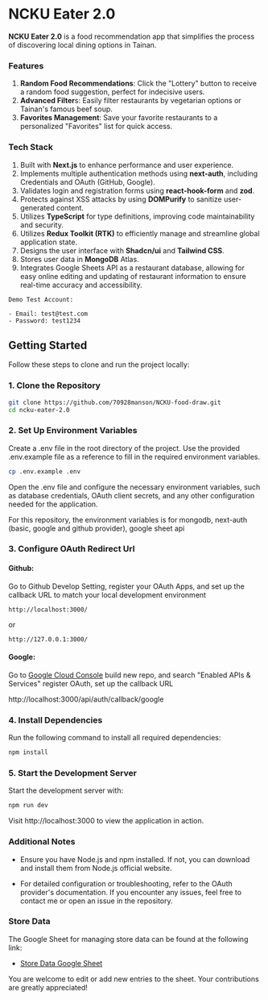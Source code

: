 # NCKU Eater 2.0

**NCKU Eater 2.0** is a food recommendation app that simplifies the process of discovering local dining options in Tainan.

### Features

1. **Random Food Recommendations**: Click the "Lottery" button to receive a random food suggestion, perfect for indecisive users.
2. **Advanced Filter**s: Easily filter restaurants by vegetarian options or Tainan's famous beef soup.
3. **Favorites Management**: Save your favorite restaurants to a personalized "Favorites" list for quick access.

### Tech Stack

1. Built with **Next.js** to enhance performance and user experience.
2. Implements multiple authentication methods using **next-auth**, including Credentials and OAuth (GitHub, Google).
3. Validates login and registration forms using **react-hook-form** and **zod**.
4. Protects against XSS attacks by using **DOMPurify** to sanitize user-generated content.
5. Utilizes **TypeScript** for type definitions, improving code maintainability and security.
6. Utilizes **Redux Toolkit (RTK)** to efficiently manage and streamline global application state.
7. Designs the user interface with **Shadcn/ui** and **Tailwind CSS**.
8. Stores user data in **MongoDB** Atlas.
9. Integrates Google Sheets API as a restaurant database, allowing for easy online editing and updating of restaurant information to ensure real-time accuracy and accessibility.

```
Demo Test Account:

- Email: test@test.com
- Password: test1234
```

## Getting Started

Follow these steps to clone and run the project locally:

### 1. Clone the Repository

```bash
git clone https://github.com/70928manson/NCKU-food-draw.git
cd ncku-eater-2.0
```

### 2. Set Up Environment Variables

Create a .env file in the root directory of the project. Use the provided .env.example file as a reference to fill in the required environment variables.

```bash
cp .env.example .env
```

Open the .env file and configure the necessary environment variables, such as database credentials, OAuth client secrets, and any other configuration needed for the application.

For this repository, the environment variables is for mongodb, next-auth (basic, google and github provider), google sheet api

### 3. Configure OAuth Redirect Url

#### Github:

Go to Github Develop Setting, register your OAuth Apps, and set up the callback URL to match your local development environment

```
http://localhost:3000/
```

or

```
http://127.0.0.1:3000/
```

#### Google:

Go to [Google Cloud Console](https://cloud.google.com/cloud-console?hl=zh-tw) build new repo, and search "Enabled APIs & Services" register OAuth, set up the callback URL

http://localhost:3000/api/auth/callback/google

### 4. Install Dependencies

Run the following command to install all required dependencies:

```bash
npm install
```

### 5. Start the Development Server

Start the development server with:

```bash
npm run dev
```

Visit http://localhost:3000 to view the application in action.

### Additional Notes

- Ensure you have Node.js and npm installed. If not, you can download and install them from Node.js official website.

- For detailed configuration or troubleshooting, refer to the OAuth provider's documentation. If you encounter any issues, feel free to contact me or open an issue in the repository.

### Store Data

The Google Sheet for managing store data can be found at the following link:

- [Store Data Google Sheet](https://docs.google.com/spreadsheets/d/1NXi4UpfRAPiEKp6tNBejs2CgBAxpozYaN9xWlQEmQ9M/edit?gid=0#gid=0)

You are welcome to edit or add new entries to the sheet. Your contributions are greatly appreciated!
